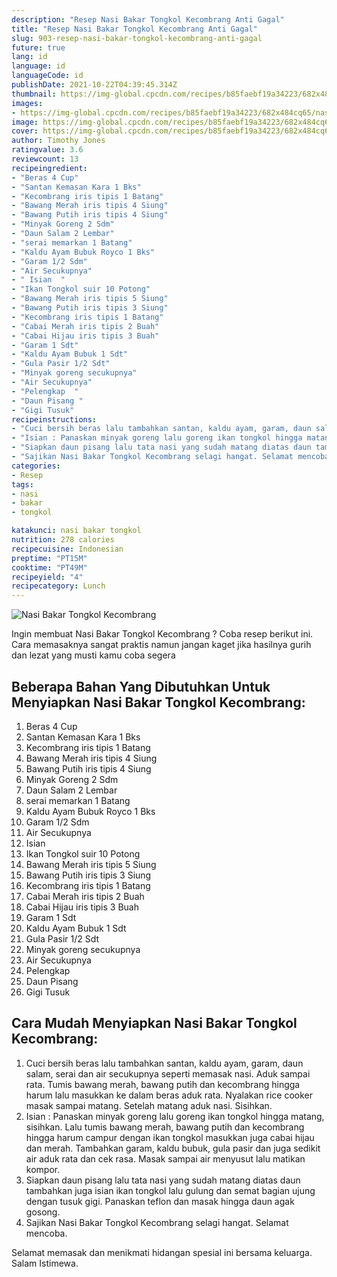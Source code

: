 ```yaml
---
description: "Resep Nasi Bakar Tongkol Kecombrang Anti Gagal"
title: "Resep Nasi Bakar Tongkol Kecombrang Anti Gagal"
slug: 903-resep-nasi-bakar-tongkol-kecombrang-anti-gagal
future: true
lang: id
language: id
languageCode: id
publishDate: 2021-10-22T04:39:45.314Z 
thumbnail: https://img-global.cpcdn.com/recipes/b85faebf19a34223/682x484cq65/nasi-bakar-tongkol-kecombrang-foto-resep-utama.png
images:
- https://img-global.cpcdn.com/recipes/b85faebf19a34223/682x484cq65/nasi-bakar-tongkol-kecombrang-foto-resep-utama.png
image: https://img-global.cpcdn.com/recipes/b85faebf19a34223/682x484cq65/nasi-bakar-tongkol-kecombrang-foto-resep-utama.png
cover: https://img-global.cpcdn.com/recipes/b85faebf19a34223/682x484cq65/nasi-bakar-tongkol-kecombrang-foto-resep-utama.png
author: Timothy Jones
ratingvalue: 3.6
reviewcount: 13
recipeingredient:
- "Beras 4 Cup"
- "Santan Kemasan Kara 1 Bks"
- "Kecombrang iris tipis 1 Batang"
- "Bawang Merah iris tipis 4 Siung"
- "Bawang Putih iris tipis 4 Siung"
- "Minyak Goreng 2 Sdm"
- "Daun Salam 2 Lembar"
- "serai memarkan 1 Batang"
- "Kaldu Ayam Bubuk Royco 1 Bks"
- "Garam 1/2 Sdm"
- "Air Secukupnya"
- " Isian  "
- "Ikan Tongkol suir 10 Potong"
- "Bawang Merah iris tipis 5 Siung"
- "Bawang Putih iris tipis 3 Siung"
- "Kecombrang iris tipis 1 Batang"
- "Cabai Merah iris tipis 2 Buah"
- "Cabai Hijau iris tipis 3 Buah"
- "Garam 1 Sdt"
- "Kaldu Ayam Bubuk 1 Sdt"
- "Gula Pasir 1/2 Sdt"
- "Minyak goreng secukupnya"
- "Air Secukupnya"
- "Pelengkap  "
- "Daun Pisang "
- "Gigi Tusuk"
recipeinstructions:
- "Cuci bersih beras lalu tambahkan santan, kaldu ayam, garam, daun salam, serai dan air secukupnya seperti memasak nasi. Aduk sampai rata. Tumis bawang merah, bawang putih dan kecombrang hingga harum lalu masukkan ke dalam beras aduk rata. Nyalakan rice cooker masak sampai matang. Setelah matang aduk nasi. Sisihkan."
- "Isian : Panaskan minyak goreng lalu goreng ikan tongkol hingga matang, sisihkan. Lalu tumis bawang merah, bawang putih dan kecombrang hingga harum campur dengan ikan tongkol masukkan juga cabai hijau dan merah. Tambahkan garam, kaldu bubuk, gula pasir dan juga sedikit air aduk rata dan cek rasa. Masak sampai air menyusut lalu matikan kompor."
- "Siapkan daun pisang lalu tata nasi yang sudah matang diatas daun tambahkan juga isian ikan tongkol lalu gulung dan semat bagian ujung dengan tusuk gigi. Panaskan teflon dan masak hingga daun agak gosong."
- "Sajikan Nasi Bakar Tongkol Kecombrang selagi hangat. Selamat mencoba."
categories:
- Resep
tags:
- nasi
- bakar
- tongkol

katakunci: nasi bakar tongkol 
nutrition: 278 calories
recipecuisine: Indonesian
preptime: "PT15M"
cooktime: "PT49M"
recipeyield: "4"
recipecategory: Lunch
---
```



![Nasi Bakar Tongkol Kecombrang](https://img-global.cpcdn.com/recipes/b85faebf19a34223/682x484cq65/nasi-bakar-tongkol-kecombrang-foto-resep-utama.png)

Ingin membuat Nasi Bakar Tongkol Kecombrang ? Coba resep berikut ini. Cara memasaknya sangat praktis namun jangan kaget jika hasilnya gurih dan lezat yang musti kamu coba segera

<!--inarticleads1-->

## Beberapa Bahan Yang Dibutuhkan Untuk Menyiapkan Nasi Bakar Tongkol Kecombrang:

1. Beras 4 Cup
1. Santan Kemasan Kara 1 Bks
1. Kecombrang iris tipis 1 Batang
1. Bawang Merah iris tipis 4 Siung
1. Bawang Putih iris tipis 4 Siung
1. Minyak Goreng 2 Sdm
1. Daun Salam 2 Lembar
1. serai memarkan 1 Batang
1. Kaldu Ayam Bubuk Royco 1 Bks
1. Garam 1/2 Sdm
1. Air Secukupnya
1.  Isian  
1. Ikan Tongkol suir 10 Potong
1. Bawang Merah iris tipis 5 Siung
1. Bawang Putih iris tipis 3 Siung
1. Kecombrang iris tipis 1 Batang
1. Cabai Merah iris tipis 2 Buah
1. Cabai Hijau iris tipis 3 Buah
1. Garam 1 Sdt
1. Kaldu Ayam Bubuk 1 Sdt
1. Gula Pasir 1/2 Sdt
1. Minyak goreng secukupnya
1. Air Secukupnya
1. Pelengkap  
1. Daun Pisang 
1. Gigi Tusuk



<!--inarticleads2-->

## Cara Mudah Menyiapkan Nasi Bakar Tongkol Kecombrang:

1. Cuci bersih beras lalu tambahkan santan, kaldu ayam, garam, daun salam, serai dan air secukupnya seperti memasak nasi. Aduk sampai rata. Tumis bawang merah, bawang putih dan kecombrang hingga harum lalu masukkan ke dalam beras aduk rata. Nyalakan rice cooker masak sampai matang. Setelah matang aduk nasi. Sisihkan.
1. Isian : Panaskan minyak goreng lalu goreng ikan tongkol hingga matang, sisihkan. Lalu tumis bawang merah, bawang putih dan kecombrang hingga harum campur dengan ikan tongkol masukkan juga cabai hijau dan merah. Tambahkan garam, kaldu bubuk, gula pasir dan juga sedikit air aduk rata dan cek rasa. Masak sampai air menyusut lalu matikan kompor.
1. Siapkan daun pisang lalu tata nasi yang sudah matang diatas daun tambahkan juga isian ikan tongkol lalu gulung dan semat bagian ujung dengan tusuk gigi. Panaskan teflon dan masak hingga daun agak gosong.
1. Sajikan Nasi Bakar Tongkol Kecombrang selagi hangat. Selamat mencoba.




Selamat memasak dan menikmati hidangan spesial ini bersama keluarga. Salam Istimewa.
